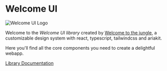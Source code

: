 # Welcome UI

![Welcome UI Logo](https://github.com/user-attachments/assets/e7df47fd-e6c8-462a-ac09-d052d67555bc)

Welcome to the _Welcome UI library_ created by [Welcome to the jungle](https://www.welcometothejungle.com), a customizable design system with react, typescript, tailwindcss and ariakit.

Here you'll find all the core components you need to create a delightful webapp.

[Library Documentation](lib/README.md)
